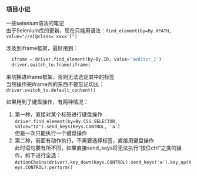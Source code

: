 ### 项目小记  
一些selenium语法的笔记  
由于Selenium库的更新，现在只能用语法：`find_element(by=By.XPATH, value="//a[@class='xxxx']")`  
  
涉及到iframe框架，最好用到：  
```python
  iframe = driver.find_element(by=By.ID, value='ueditor_1')
  driver.switch_to.frame(iframe)
```
来切换进iframe框架，否则无法选定其中的标签  
当然操作完iframe内的东西不要忘记切出：  
`driver.switch_to.default_content()`  
  
如果用到了键盘操作，有两种情况：  
1. 第一种，直接对某个标签进行键盘操作
`driver.find_element(by=By.CSS_SELECTOR, value="td").send_keys(Keys.CONTROL, 'a')`  
但是一次只能执行一个键盘操作  
2. 第二种，前面有动作执行，不需要选择标签，直接用键盘操作  
此时语句要有所不同，如果直接send_keys将无法执行“按住ctrl”之类的操作，如下进行全选：  
`ActionChains(driver).key_down(Keys.CONTROL).send_keys('a').key_up(Keys.CONTROL).perform()`
